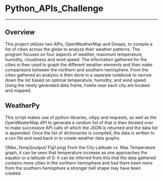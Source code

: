 # Python_APIs_Challenge
---

## Overview
This project utilizes two APIs, OpenWeatherMap and Gmaps, to compile a list of cities across the globe to analyze their weather patterns. The program focuses on four aspects of weather, maximum temperature, humidity, cloudiness and wind speed. The information gathered for the cities is then used to graph the different weather elements and then make comparisons between the northern and southern hemisphere. From the cities gathered an analysis is then done in a separate notebook to narrow down the list based on optimal temperature, humidity, and wind speed. Using the newly generated data frame, hotels near each city are located and mapped.

## WeatherPy
This script makes use of python libraries, citipy and requests, as well as the OpenWeaterMap API to generate a random list of that is then iterated over to make successive API calls of which the JSON is returned and the data list is appended. Once the list of dictionaries is compiled, the data is written to a csv file and read back in to create weather data graphs.

![Max_Temp](output/ Fig1.png)
From the City Latitude vs. Max Temperature graph, it can be seen that temperature increase as one approaches the equator or a latitude of 0. It can be inferred from this that the data gathered contains more cities in the northern hemisphere and had there been more from the southern hemisphere a stronger bell shape may have been created.
